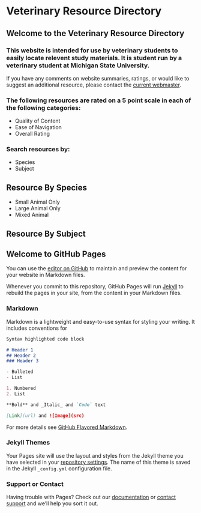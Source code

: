 # Veterinary Resource Directory

## Welcome to the Veterinary Resource Directory

### This website is intended for use by veterinary students to easily locate relevent study materials. It is student run by a veterinary student at Michigan State University.

If you have any comments on website summaries, ratings, or would like to suggest an additional resource, please contact the [current webmaster](mailto:CPieprzyk@gmail.com).

### The following resources are rated on a 5 point scale in each of the following categories: 
- Quality of Content
- Ease of Navigation
- Overall Rating

### Search resources by:
- Species
- Subject

## Resource By Species
- Small Animal Only
- Large Animal Only
- Mixed Animal

## Resource By Subject

## Welcome to GitHub Pages

You can use the [editor on GitHub](https://github.com/CPieprzyk/VetDirectory/edit/master/README.md) to maintain and preview the content for your website in Markdown files.

Whenever you commit to this repository, GitHub Pages will run [Jekyll](https://jekyllrb.com/) to rebuild the pages in your site, from the content in your Markdown files.

### Markdown

Markdown is a lightweight and easy-to-use syntax for styling your writing. It includes conventions for

```markdown
Syntax highlighted code block

# Header 1
## Header 2
### Header 3

- Bulleted
- List

1. Numbered
2. List

**Bold** and _Italic_ and `Code` text

[Link](url) and ![Image](src)
```

For more details see [GitHub Flavored Markdown](https://guides.github.com/features/mastering-markdown/).

### Jekyll Themes

Your Pages site will use the layout and styles from the Jekyll theme you have selected in your [repository settings](https://github.com/CPieprzyk/VetDirectory/settings). The name of this theme is saved in the Jekyll `_config.yml` configuration file.

### Support or Contact

Having trouble with Pages? Check out our [documentation](https://help.github.com/categories/github-pages-basics/) or [contact support](https://github.com/contact) and we’ll help you sort it out.
